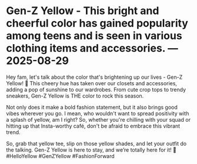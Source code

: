 # Gen-Z Yellow - This bright and cheerful color has gained popularity among teens and is seen in various clothing items and accessories. — 2025-08-29

Hey fam, let's talk about the color that's brightening up our lives - Gen-Z Yellow! 🌟 This cheery hue has taken over our closets and accessories, adding a pop of sunshine to our wardrobes. From cute crop tops to trendy sneakers, Gen-Z Yellow is THE color to rock this season.

Not only does it make a bold fashion statement, but it also brings good vibes wherever you go. I mean, who wouldn't want to spread positivity with a splash of yellow, am I right? So, whether you're chilling with your squad or hitting up that Insta-worthy café, don't be afraid to embrace this vibrant trend.

So, grab that yellow tee, slip on those yellow shades, and let your outfit do the talking. Gen-Z Yellow is here to stay, and we’re totally here for it! 💛 #HelloYellow #GenZYellow #FashionForward